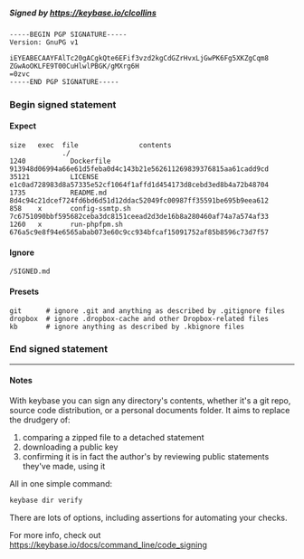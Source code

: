 ##### Signed by https://keybase.io/clcollins
```
-----BEGIN PGP SIGNATURE-----
Version: GnuPG v1

iEYEABECAAYFAlTc20gACgkQte6EFif3vzd2kgCdGZrHvxLjGwPK6Fg5XKZgCqm8
ZGwAoOKLFE9T00CuHlwlPBGK/gMXrg6H
=0zvc
-----END PGP SIGNATURE-----

```

<!-- END SIGNATURES -->

### Begin signed statement 

#### Expect

```
size   exec  file               contents                                                        
             ./                                                                                 
1240           Dockerfile       913948d06994a66e61d5feba0d4c143b21e562611269839376815aa61cadd9cd
35121          LICENSE          e1c0ad728983d8a57335e52cf1064f1affd1d454173d8cebd3ed8b4a72b48704
1735           README.md        8d4c94c21dcef724fd6bd6d51d12ddac52049fc00987ff35591be695b9eea612
858    x       config-ssmtp.sh  7c6751090bbf595682ceba3dc8151ceead2d3de16b8a280460af74a7a574af33
1260   x       run-phpfpm.sh    676a5c9e8f94e6565abab073e60c9cc934bfcaf15091752af85b8596c73d7f57
```

#### Ignore

```
/SIGNED.md
```

#### Presets

```
git      # ignore .git and anything as described by .gitignore files
dropbox  # ignore .dropbox-cache and other Dropbox-related files    
kb       # ignore anything as described by .kbignore files          
```

<!-- summarize version = 0.0.9 -->

### End signed statement

<hr>

#### Notes

With keybase you can sign any directory's contents, whether it's a git repo,
source code distribution, or a personal documents folder. It aims to replace the drudgery of:

  1. comparing a zipped file to a detached statement
  2. downloading a public key
  3. confirming it is in fact the author's by reviewing public statements they've made, using it

All in one simple command:

```bash
keybase dir verify
```

There are lots of options, including assertions for automating your checks.

For more info, check out https://keybase.io/docs/command_line/code_signing